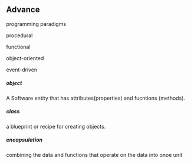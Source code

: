 ## Advance


programming paradigms

procedural

functional

object-oriented

event-driven




##### object
A Software entity that has attributes(properties) and fucntions (methods).



##### class 
a blueprint or recipe for creating objects.



##### encapsulation
combining  the data and  functions that operate on the data into onoe unit

